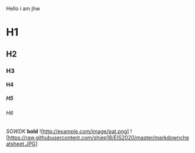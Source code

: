 Hello i am jhw
# H1
## H2
### H3
#### H4
##### H5
###### H6
*SGWDK*
**bold**
![http://example.com/image/pat.png]
![https://raw.githubusercontent.com/shiep18/EIS2020/master/markdowncheatsheet.JPG]
